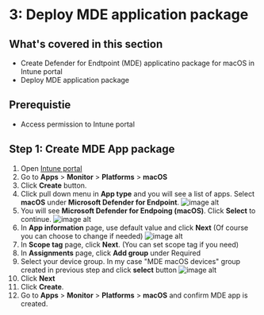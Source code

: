 # 3: Deploy MDE application package

## What's covered in this section
- Create Defender for Endtpoint (MDE) applicatino package for macOS in Intune portal
- Deploy MDE application package

## Prerequistie
- Access permission to Intune portal

## Step 1: Create MDE App package

1. Open [Intune portal](https://aka.ms/memac)
2. Go to **Apps** > **Monitor** > **Platforms** > **macOS**
3. Click **Create** button.
4. Click pull down menu in **App type** and you will see a list of apps. Select **macOS** under **Microsoft Defender for Endpoint**.
   ![image alt](https://github.com/yujiaoMSFT/mde-temp/blob/53df410b8f67843b24d025c6f4075d352d98d77d/images/macOS/Create-MDE-App-Package1.png)
6. You will see **Microsoft Defender for Endpoing (macOS)**. Click **Select** to continue.
   ![image alt](https://github.com/yujiaoMSFT/mde-temp/blob/3f72e06889878c0cff0494bb7c8bef0fc17aaee4/images/macOS/Create-MDE-App-Package2.png)
7. In **App information** page, use default value and click **Next** (Of course you can choose to change if needed)
   ![image alt](https://github.com/yujiaoMSFT/mde-temp/blob/c830698dd1b9235f4d9edc6f4e0ef8948dab29ce/images/macOS/Create-MDE-App-Package3.png)
8. In **Scope tag** page, click **Next**. (You can set scope tag if you need)
9. In **Assignments** page, click **Add group** under Required
10. Select your device group. In my case "MDE macOS devices" group created in previous step and click **select** button
    ![image alt](https://github.com/yujiaoMSFT/mde-temp/blob/77970cbd2eb62c38a1e0096f0bf1dc93e3d714b9/images/macOS/Create-MDE-App-Package4.png)
11. Click **Next**
12. Click **Create**.
13. Go to **Apps** > **Monitor** > **Platforms** > **macOS** and confirm MDE app is created.
